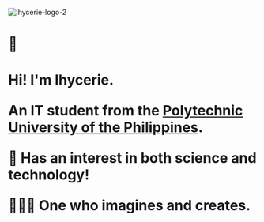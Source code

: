 ![lhycerie-logo-2](https://github.com/user-attachments/assets/f36e4987-e8bf-4368-ba7e-a5336da20a28)
<h1>🌱<h1>

Hi! I'm <b>lhycerie</b>.

An IT student from the [Polytechnic University of the Philippines](https://en.m.wikipedia.org/wiki/Polytechnic_University_of_the_Philippines).

🧬 Has an interest in both science and technology!

👩🏻‍💻 One who imagines and creates. 

